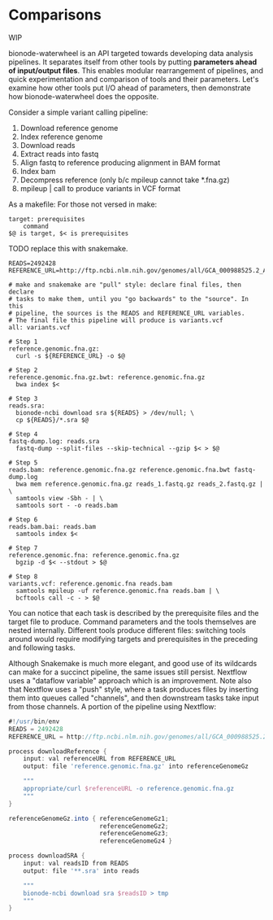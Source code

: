 # Comparisons

WIP

bionode-waterwheel is an API targeted towards developing data analysis
pipelines. It separates itself from other tools by putting **parameters ahead
of input/output files**. This enables modular rearrangement of pipelines, and
quick experimentation and comparison of tools and their parameters. Let's
examine how other tools put I/O ahead of parameters, then demonstrate how
bionode-waterwheel does the opposite.

Consider a simple variant calling pipeline:

1. Download reference genome
2. Index reference genome
3. Download reads
4. Extract reads into fastq
5. Align fastq to reference producing alignment in BAM format
6. Index bam
7. Decompress reference (only b/c mpileup cannot take *.fna.gz)
8. mpileup | call to produce variants in VCF format

As a makefile:
For those not versed in make:

```
target: prerequisites
    command
$@ is target, $< is prerequisites
```

TODO replace this with snakemake.

```make
READS=2492428
REFERENCE_URL=http://ftp.ncbi.nlm.nih.gov/genomes/all/GCA_000988525.2_ASM98852v2/GCA_000988525.2_ASM98852v2_genomic.fna.gz

# make and snakemake are "pull" style: declare final files, then declare
# tasks to make them, until you "go backwards" to the "source". In this
# pipeline, the sources is the READS and REFERENCE_URL variables.
# The final file this pipeline will produce is variants.vcf
all: variants.vcf

# Step 1
reference.genomic.fna.gz:
  curl -s ${REFERENCE_URL} -o $@

# Step 2
reference.genomic.fna.gz.bwt: reference.genomic.fna.gz
  bwa index $<

# Step 3
reads.sra:
  bionode-ncbi download sra ${READS} > /dev/null; \
  cp ${READS}/*.sra $@

# Step 4
fastq-dump.log: reads.sra
  fastq-dump --split-files --skip-technical --gzip $< > $@

# Step 5
reads.bam: reference.genomic.fna.gz reference.genomic.fna.bwt fastq-dump.log
  bwa mem reference.genomic.fna.gz reads_1.fastq.gz reads_2.fastq.gz | \
  samtools view -Sbh - | \
  samtools sort - -o reads.bam

# Step 6
reads.bam.bai: reads.bam
  samtools index $<

# Step 7
reference.genomic.fna: reference.genomic.fna.gz
  bgzip -d $< --stdout > $@

# Step 8
variants.vcf: reference.genomic.fna reads.bam
  samtools mpileup -uf reference.genomic.fna reads.bam | \
  bcftools call -c - > $@
```

You can notice that each task is described by the prerequisite files and the
target file to produce. Command parameters and the tools themselves are
nested internally. Different tools produce different files: switching tools
around would require modifying targets and prerequisites in the preceding
and following tasks.

Although Snakemake is much more elegant, and good use of its wildcards can
make for a succinct pipeline, the same issues still persist. Nextflow uses
a "dataflow variable" approach which is an improvement. Note also that
Nextflow uses a "push" style, where a task produces files by inserting them
into queues called "channels", and then downstream tasks take input from
those channels. A portion of the pipeline using Nextflow:

```groovy
#!/usr/bin/env
READS = 2492428
REFERENCE_URL = http://ftp.ncbi.nlm.nih.gov/genomes/all/GCA_000988525.2_ASM98852v2/GCA_000988525.2_ASM98852v2_genomic.fna.gz

process downloadReference {
    input: val referenceURL from REFERENCE_URL
    output: file 'reference.genomic.fna.gz' into referenceGenomeGz

    """
    appropriate/curl $referenceURL -o reference.genomic.fna.gz
    """
}

referenceGenomeGz.into { referenceGenomeGz1;
                         referenceGenomeGz2;
                         referenceGenomeGz3;
                         referenceGenomeGz4 }

process downloadSRA {
    input: val readsID from READS
    output: file '**.sra' into reads

    """
    bionode-ncbi download sra $readsID > tmp
    """
}
```
